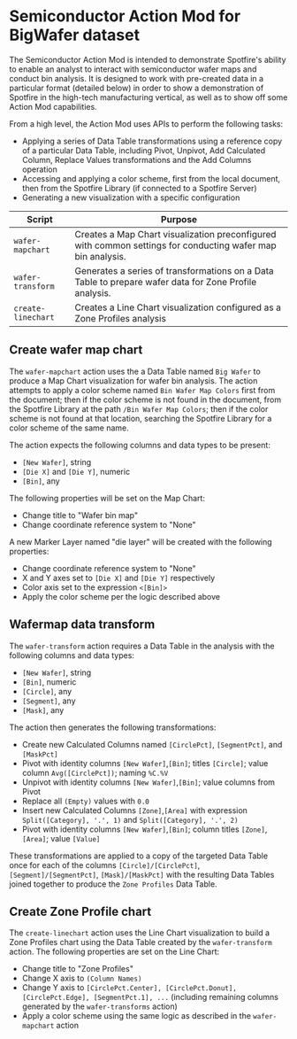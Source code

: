 # Semiconductor Action Mod for BigWafer dataset
The Semiconductor Action Mod is intended to demonstrate Spotfire's ability to enable an analyst to interact with semiconductor wafer maps and conduct bin analysis. It is designed to work with pre-created data in a particular format (detailed below) in order to show a demonstration of Spotfire in the high-tech manufacturing vertical, as well as to show off some Action Mod capabilities.

From a high level, the Action Mod uses APIs to perform the following tasks:
 - Applying a series of Data Table transformations using a reference copy of a particular Data Table, including Pivot, Unpivot, Add Calculated Column, Replace Values transformations and the Add Columns operation
 - Accessing and applying a color scheme, first from the local document, then from the Spotfire Library (if connected to a Spotfire Server)
 - Generating a new visualization with a specific configuration


Script|Purpose
---|---
`wafer-mapchart`|Creates a Map Chart visualization preconfigured with common settings for conducting wafer map bin analysis.
`wafer-transform`|Generates a series of transformations on a Data Table to prepare wafer data for Zone Profile analysis.
`create-linechart`|Creates a Line Chart visualization configured as a Zone Profiles analysis 


 ## Create wafer map chart
The `wafer-mapchart` action uses the a Data Table named `Big Wafer` to produce a Map Chart visualization for wafer bin analysis. The action attempts to apply a color scheme named `Bin Wafer Map Colors` first from the document; then if the color scheme is not found in the document, from the Spotfire Library at the path `/Bin Wafer Map Colors`; then if the color scheme is not found at that location, searching the Spotfire Library for a color scheme of the same name.

The action expects the following columns and data types to be present:
 - `[New Wafer]`, string
 - `[Die X]` and `[Die Y]`, numeric
 - `[Bin]`, any

The following properties will be set on the Map Chart:
 - Change title to "Wafer bin map"
 - Change coordinate reference system to "None"

A new Marker Layer named "die layer" will be created with the following properties:
 - Change coordinate reference system to "None"
 - X and Y axes set to `[Die X]` and `[Die Y]` respectively
 - Color axis set to the expression `<[Bin]>`
 - Apply the color scheme per the logic described above


## Wafermap data transform
The `wafer-transform` action requires a Data Table in the analysis with the following columns and data types:
 - `[New Wafer]`, string
 - `[Bin]`, numeric
 - `[Circle]`, any
 - `[Segment]`, any
 - `[Mask]`, any

The action then generates the following transformations:
 - Create new Calculated Columns named `[CirclePct]`, `[SegmentPct]`, and `[MaskPct]`
 - Pivot with identity columns `[New Wafer]`,`[Bin]`; titles `[Circle]`; value column `Avg([CirclePct])`; naming `%C.%V`
 - Unpivot with identity columns `[New Wafer]`,`[Bin]`; value columns from Pivot
 - Replace all `(Empty)` values with `0.0`
 - Insert new Calculated Columns `[Zone]`,`[Area]` with expression `Split([Category], '.', 1)` and `Split([Category], '.', 2)`
 - Pivot with identity columns `[New Wafer]`,`[Bin]`; column titles `[Zone]`,`[Area]`; value `[Value]`

 These transformations are applied to a copy of the targeted Data Table once for each of the columns `[Circle]/[CirclePct]`, `[Segment]/[SegmentPct]`, `[Mask]/[MaskPct]` with the resulting Data Tables joined together to produce the `Zone Profiles` Data Table.


## Create Zone Profile chart
The `create-linechart` action uses the Line Chart visualization to build a Zone Profiles chart using the Data Table created by the `wafer-transform` action. The following properties are set on the Line Chart:
 - Change title to "Zone Profiles"
 - Change X axis to `(Column Names)`
 - Change Y axis to `[CirclePct.Center], [CirclePct.Donut], [CirclePct.Edge], [SegmentPct.1], ...` (including remaining columns generated by the `wafer-transforms` action)
 - Apply a color scheme using the same logic as described in the `wafer-mapchart` action